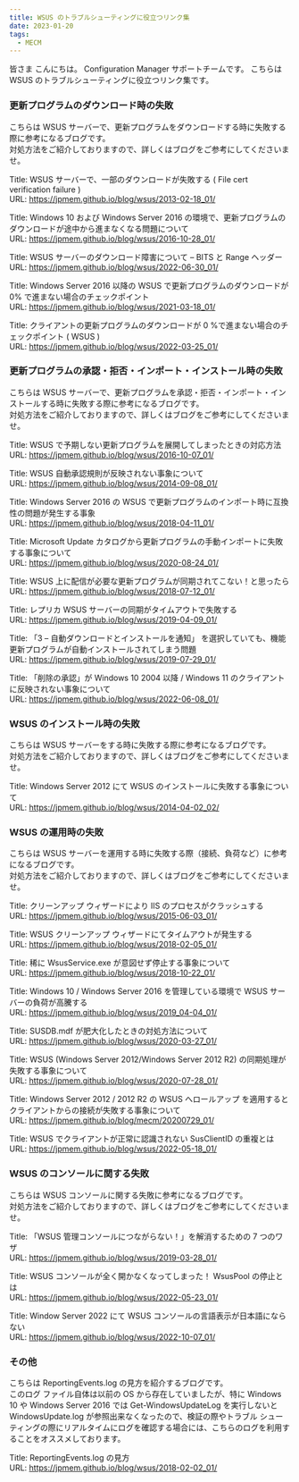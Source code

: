 ```yaml
---
title: WSUS のトラブルシューティングに役立つリンク集
date: 2023-01-20
tags:
  - MECM
---
```



皆さま こんにちは。 Configuration Manager サポートチームです。
こちらは WSUS のトラブルシューティングに役立つリンク集です。

### 更新プログラムのダウンロード時の失敗

こちらは WSUS サーバーで、更新プログラムをダウンロードする時に失敗する際に参考になるブログです。  
対処方法をご紹介しておりますので、詳しくはブログをご参考にしてくださいませ。  

Title: WSUS サーバーで、一部のダウンロードが失敗する ( File cert verification failure )  
URL: https://jpmem.github.io/blog/wsus/2013-02-18_01/  

Title: Windows 10 および Windows Server 2016 の環境で、更新プログラムのダウンロードが途中から進まなくなる問題について  
URL: https://jpmem.github.io/blog/wsus/2016-10-28_01/  

Title: WSUS サーバーのダウンロード障害について – BITS と Range ヘッダー  
URL: https://jpmem.github.io/blog/wsus/2022-06-30_01/  

Title: Windows Server 2016 以降の WSUS で更新プログラムのダウンロードが 0% で進まない場合のチェックポイント  
URL: https://jpmem.github.io/blog/wsus/2021-03-18_01/  

Title: クライアントの更新プログラムのダウンロードが 0 %で進まない場合のチェックポイント ( WSUS )  
URL: https://jpmem.github.io/blog/wsus/2022-03-25_01/  

### 更新プログラムの承認・拒否・インポート・インストール時の失敗

こちらは WSUS サーバーで、更新プログラムを承認・拒否・インポート・インストールする時に失敗する際に参考になるブログです。  
対処方法をご紹介しておりますので、詳しくはブログをご参考にしてくださいませ。  

Title: WSUS で予期しない更新プログラムを展開してしまったときの対応方法  
URL: https://jpmem.github.io/blog/wsus/2016-10-07_01/  

Title: WSUS 自動承認規則が反映されない事象について  
URL: https://jpmem.github.io/blog/wsus/2014-09-08_01/  

Title: Windows Server 2016 の WSUS で更新プログラムのインポート時に互換性の問題が発生する事象  
URL: https://jpmem.github.io/blog/wsus/2018-04-11_01/  

Title: Microsoft Update カタログから更新プログラムの手動インポートに失敗する事象について  
URL: https://jpmem.github.io/blog/wsus/2020-08-24_01/  

Title: WSUS 上に配信が必要な更新プログラムが同期されてこない！と思ったら  
URL: https://jpmem.github.io/blog/wsus/2018-07-12_01/  

Title: レプリカ WSUS サーバーの同期がタイムアウトで失敗する  
URL: https://jpmem.github.io/blog/wsus/2019-04-09_01/  

Title: 「3 – 自動ダウンロードとインストールを通知」 を選択していても、機能更新プログラムが自動インストールされてしまう問題  
URL: https://jpmem.github.io/blog/wsus/2019-07-29_01/  

Title: 「削除の承認」が Windows 10 2004 以降 / Windows 11 のクライアントに反映されない事象について  
URL: https://jpmem.github.io/blog/wsus/2022-06-08_01/  

### WSUS のインストール時の失敗

こちらは WSUS サーバーをする時に失敗する際に参考になるブログです。  
対処方法をご紹介しておりますので、詳しくはブログをご参考にしてくださいませ。  

Title: Windows Server 2012 にて WSUS のインストールに失敗する事象について  
URL: https://jpmem.github.io/blog/wsus/2014-04-02_02/  

### WSUS の運用時の失敗

こちらは WSUS サーバーを運用する時に失敗する際（接続、負荷など）に参考になるブログです。  
対処方法をご紹介しておりますので、詳しくはブログをご参考にしてくださいませ。  

Title: クリーンアップ ウィザードにより IIS のプロセスがクラッシュする  
URL: https://jpmem.github.io/blog/wsus/2015-06-03_01/  

Title: WSUS クリーンアップ ウィザードにてタイムアウトが発生する  
URL: https://jpmem.github.io/blog/wsus/2018-02-05_01/  

Title: 稀に WsusService.exe が意図せず停止する事象について  
URL: https://jpmem.github.io/blog/wsus/2018-10-22_01/  

Title: Windows 10 / Windows Server 2016 を管理している環境で WSUS サーバーの負荷が高騰する  
URL: https://jpmem.github.io/blog/wsus/2019_04-04_01/  

Title: SUSDB.mdf が肥大化したときの対処方法について  
URL: https://jpmem.github.io/blog/wsus/2020-03-27_01/  

Title: WSUS (Windows Server 2012/Windows Server 2012 R2) の同期処理が失敗する事象について  
URL: https://jpmem.github.io/blog/wsus/2020-07-28_01/  

Title: Windows Server 2012 / 2012 R2 の WSUS へロールアップ を適用するとクライアントからの接続が失敗する事象について  
URL: https://jpmem.github.io/blog/mecm/20200729_01/  

Title: WSUS でクライアントが正常に認識されない SusClientID の重複とは  
URL: https://jpmem.github.io/blog/wsus/2022-05-18_01/  

### WSUS のコンソールに関する失敗

こちらは WSUS コンソールに関する失敗に参考になるブログです。  
対処方法をご紹介しておりますので、詳しくはブログをご参考にしてくださいませ。  

Title: 「WSUS 管理コンソールにつながらない！」を解消するための 7 つのワザ  
URL: https://jpmem.github.io/blog/wsus/2019-03-28_01/  

Title: WSUS コンソールが全く開かなくなってしまった！ WsusPool の停止とは  
URL: https://jpmem.github.io/blog/wsus/2022-05-23_01/  

Title: Window Server 2022 にて WSUS コンソールの言語表示が日本語にならない  
URL: https://jpmem.github.io/blog/wsus/2022-10-07_01/  

### その他

こちらは ReportingEvents.log の見方を紹介するブログです。  
このログ ファイル自体は以前の OS から存在していましたが、特に Windows 10 や Windows Server 2016 では Get-WindowsUpdateLog を実行しないと WindowsUpdate.log が参照出来なくなったので、検証の際やトラブル シューティングの際にリアルタイムにログを確認する場合には、こちらのログを利用することをオススメしております。  

Title: ReportingEvents.log の見方  
URL: https://jpmem.github.io/blog/wsus/2018-02-02_01/  





